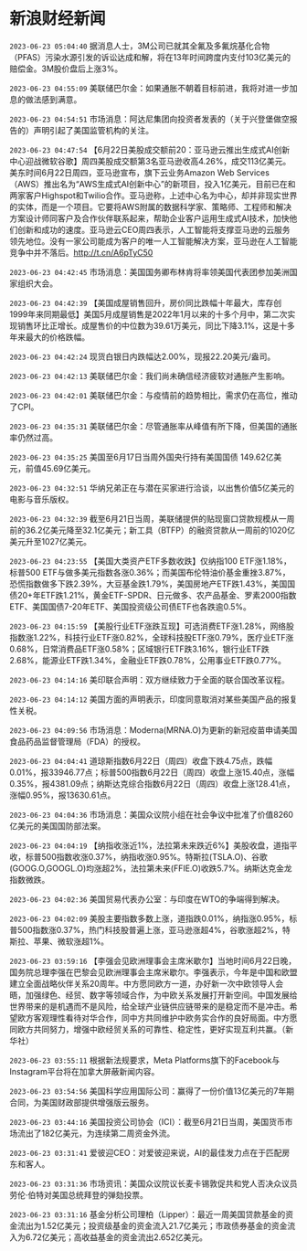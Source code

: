 # 新浪财经新闻
`2023-06-23 05:04:40` 据消息人士，3M公司已就其全氟及多氟烷基化合物（PFAS）污染水源引发的诉讼达成和解，将在13年时间跨度内支付103亿美元的赔偿金。3M股价盘后上涨3%。

`2023-06-23 04:55:09` 美联储巴尔金：如果通胀不朝着目标前进，我将对进一步加息的做法感到满意。

`2023-06-23 04:54:51` 市场消息：阿达尼集团向投资者发表的（关于兴登堡做空报告的）声明引起了美国监管机构的关注。

`2023-06-23 04:47:54` 【6月22日美股成交额前20：亚马逊云推出生成式AI创新中心迎战微软谷歌】周四美股成交额第3名亚马逊收高4.26%，成交113亿美元。美东时间6月22日周四，亚马逊宣布，旗下云业务Amazon Web Services（AWS）推出名为“AWS生成式AI创新中心”的新项目，投入1亿美元，目前已在和两家客户Highspot和Twilio合作。亚马逊称，上述中心名为中心，却并非现实世界的实体，而是一个项目。它要将AWS附属的数据科学家、策略师、工程师和解决方案设计师同客户及合作伙伴联系起来，帮助企业客户运用生成式AI技术，加快他们创新和成功的速度。亚马逊云CEO周四表示，人工智能将支撑亚马逊的云服务领先地位。没有一家公司能成为客户的唯一人工智能解决方案，亚马逊在人工智能竞争中并不落后。http://t.cn/A6pTyC50

`2023-06-23 04:42:45` 市场消息：美国国务卿布林肯将率领美国代表团参加美洲国家组织大会。

`2023-06-23 04:42:39` 【美国成屋销售回升，房价同比跌幅十年最大，库存创1999年来同期最低】美国5月成屋销售是2022年1月以来的十多个月中，第二次实现销售环比正增长。成屋售价的中位数为39.61万美元，同比下降3.1%，这是十多年来最大的价格跌幅。

`2023-06-23 04:42:24` 现货白银日内跌幅达2.00%，现报22.20美元/盎司。

`2023-06-23 04:42:13` 美联储巴尔金：我们尚未确信经济疲软对通胀产生影响。

`2023-06-23 04:42:01` 美联储巴尔金：与疫情前的趋势相比，需求仍在高位，推动了CPI。

`2023-06-23 04:35:31` 美联储巴尔金：尽管通胀率从峰值有所下降，但美国的通胀率仍然过高。

`2023-06-23 04:35:25` 美国至6月17日当周外国央行持有美国国债 149.62亿美元，前值45.69亿美元。

`2023-06-23 04:32:51` 华纳兄弟正在与潜在买家进行洽谈，以出售价值5亿美元的电影与音乐版权。

`2023-06-23 04:32:39` 截至6月21日当周，美联储提供的贴现窗口贷款规模从一周前的36.2亿美元降至32.1亿美元；新工具（BTFP）的融资贷款从一周前的1020亿美元升至1027亿美元。

`2023-06-23 04:23:55` 【美国大类资产ETF多数收跌】仅纳指100 ETF涨1.18%，标普500 ETF与做多美元指数各涨0.36%；而美国布伦特油价基金重挫3.87%，恐慌指数做多下跌2.39%，大豆基金跌1.79%，美国房地产ETF跌1.43%，美国国债20+年ETF跌1.21%，黄金ETF-SPDR、日元做多、农产品基金、罗素2000指数ETF、美国国债7-20年ETF、美国投资级公司债ETF也各跌逾0.5%。

`2023-06-23 04:15:59` 【美股行业ETF涨跌互现】可选消费ETF涨1.28%，网络股指数涨1.22%，科技行业ETF涨0.82%，全球科技股ETF涨0.79%，医疗业ETF涨0.68%，日常消费品ETF涨0.58%；区域银行ETF跌3.16%，银行业ETF跌2.68%，能源业ETF跌1.34%，金融业ETF跌0.78%，公用事业ETF跌0.77%。

`2023-06-23 04:14:16` 美印联合声明：双方继续致力于全面的联合国改革议程。

`2023-06-23 04:14:12` 美国方面的声明表示，印度同意取消对某些美国产品的报复性关税。

`2023-06-23 04:09:56` 市场消息：Moderna(MRNA.O)为更新的新冠疫苗申请美国食品药品监督管理局（FDA）的授权。

`2023-06-23 04:04:41` 道琼斯指数6月22日（周四）收盘下跌4.75点，跌幅0.01%，报33946.77点；标普500指数6月22日（周四）收盘上涨15.40点，涨幅0.35%，报4381.09点；纳斯达克综合指数6月22日（周四）收盘上涨128.41点，涨幅0.95%，报13630.61点。

`2023-06-23 04:04:36` 市场消息：美国众议院小组在社会争议中批准了价值8260亿美元的美国国防部法案。

`2023-06-23 04:04:19` 【纳指收涨近1%，法拉第未来跌近6%】美股收盘，道指平收，标普500指数收涨0.37%，纳指收涨0.95%。特斯拉(TSLA.O)、谷歌(GOOG.O,GOOGL.O)均涨超2%，法拉第未来(FFIE.O)收跌5.7%。纳斯达克金龙指数微跌。

`2023-06-23 04:02:36` 美国贸易代表办公室：与印度在WTO的争端得到解决。

`2023-06-23 04:02:09` 美股主要指数多数上涨，道指跌0.01%，纳指涨0.95%，标普500指数涨0.37%，热门科技股普遍上涨，亚马逊涨超4%，谷歌涨超2%，特斯拉、苹果、微软涨超1%。

`2023-06-23 03:59:16` 【李强会见欧洲理事会主席米歇尔】当地时间6月22日晚，国务院总理李强在巴黎会见欧洲理事会主席米歇尔。李强表示，今年是中国和欧盟建立全面战略伙伴关系20周年。中方愿同欧方一道，办好新一次中欧领导人会晤，加强绿色、经贸、数字等领域合作，为中欧关系发展打开新空间。中国发展给世界带来的是机遇而不是风险，给全球产业链供应链带来的是稳定而不是冲击。希望欧方客观理性看待对华合作，同中方共同维护中欧务实合作的良好局面。中方愿同欧方共同努力，增强中欧经贸关系的可靠性、稳定性，更好实现互利共赢。（新华社）

`2023-06-23 03:55:11` 根据新法规要求，Meta Platforms旗下的Facebook与Instagram平台将在加拿大屏蔽新闻内容。

`2023-06-23 03:54:56` 美国科学应用国际公司：赢得了一份价值13亿美元的7年期合同，为美国财政部提供增强版云服务。

`2023-06-23 03:44:16` 美国投资公司协会（ICI）：截至6月21日当周，美国货币市场流出了182亿美元，为连续第二周资金外流。

`2023-06-23 03:31:41` 爱彼迎CEO：对爱彼迎来说，AI的最佳发力点在于匹配房东和客人。

`2023-06-23 03:31:36` 市场资讯：美国众议院议长麦卡锡敦促共和党人否决众议员劳伦·伯特对美国总统拜登的弹劾投票。

`2023-06-23 03:31:16`  基金分析公司理柏（Lipper）：最近一周美国贷款基金的资金流出为1.52亿美元；投资级基金的资金流入21.7亿美元；市政债券基金的资金流入为6.72亿美元；高收益基金的资金流出2.652亿美元。

